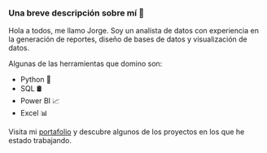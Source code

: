 ### Una breve descripción sobre mí 👋
Hola a todos, me llamo Jorge. Soy un analista de datos con experiencia en la generación de reportes, diseño de bases de datos y visualización de datos. 

Algunas de las herramientas que domino son:

- Python 🐍 
- SQL 🛢️
- Power BI 📈
- Excel 📊

Visita mi [portafolio](https://github.com/jorgecrga/portafolio) y descubre algunos de los proyectos en los que he estado trabajando.

